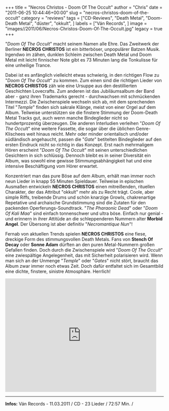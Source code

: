 +++
title = "Necros Christos - Doom Of The Occult"
author = "Chris"
date = "2011-06-25 10:44:46+00:00"
slug = "necros-christos-doom-of-the-occult"
category = "reviews"
tags = ["CD-Reviews", "Death Metal", "Doom-Death Metal", "düster", "okkult", ]
labels = ["Ván Records", ]
image = "images//2011/06/Necros-Christos-Doom-Of-The-Occult.jpg"
legacy = true
+++

"_Doom Of The Occult_" macht seinem Namen alle Ehre. Das Zweitwerk der Berliner **NECROS CHRISTOS** ist ein bitterböser, unpopulärer Batzen Musik. Irgendwo im zähen, dunklen Schleim zwischen Death Metal und Doom Metal mit leicht finnischer Note gibt es 73 Minuten lang die Tonkulisse für eine unheilige Trance.

Dabei ist es anfänglich vielleicht etwas schwierig, in den richtigen Flow zu "_Doom Of The Occult_" zu kommen. Zum einen sind die richtigen Lieder von **NECROS CHRISTOS** zäh wie eine Ursuppe aus den destillierten Geschichten Lovecrafts. Zum anderen ist das Jubiläumsalbum der Band aber - ganz ihren Trademarks gerecht - durchwachsen mit schmückenden Intermezzi. Die Zwischenspiele wechseln sich ab, mit dem sprechenden Titel "_Temple_" finden sich sakrale Klänge, meist von einer Orgel auf dem Album. Teilweise unterstützen sie die finstere Stimmung der Doom-Death Metal Tracks gut, auch wenn manche Bindeglieder nicht so hundertprozentig überzeugen.
Die anderen Interludien verleihen "_Doom Of The Occult_" eine weitere Fassette, die sogar über die üblichen Genre-Klischees weit hinaus reicht. Mehr oder minder orientalisch und/oder südländisch angehaucht, passen die "_Gate_" betitelten Bindeglieder auf den ersten Eindruck nicht so richtig in das Konzept. Erst nach mehrmaligem Hören erscheint "_Doom Of The Occult_" mit seinen unterschiedlichen Gesichtern in sich schlüssig. Dennoch bleibt es in seiner Diversität ein Album, was sowohl eine gewisse Stimmungsabhängigkeit hat und eine intensive Beschäftigung vom Hörer erwartet.

Konzentriert man das pure Böse auf dem Album, erhält man immer noch neun Lieder in knapp 55 Minuten Spieldauer. Teilweise in epischen Ausmaßen entwickeln **NECROS CHRISTOS** einen mitreißenden, rituellen Charakter, der das Attribut "okkult" mehr als zu Recht trägt. Coole, aber simple Riffs, treibende Drums und schön knarzige Growls, chakrenartige Repetative und archaische Grundstimmung sind die Zutaten für den packenden Operferungs-Soundtrack. "_The Pharaonic Dead_" oder "_Doom Of Kali Maa_" sind einfach tonnenschwer und ultra böse. Einfach nur genial - und erinnern in ihrer Attitüde an die schleppenderen Nummern alter **Morbid Angel**. Der Übersong ist aber definitiv "_Necromantique Nun_"!

Fernab von aktuellen Trends spielen **NECROS CHRISTOS** eine fiese, dreckige Form des stimmungsvollen Death Metals. Fans von **Stench Of Decay** oder **Sonne Adam** dürften an den puren Metal-Nummern großen Gefallen finden. Doch durch die Zwischenspiele wird "_Doom Of The Occult_" eine zwiespältige Angelegenheit, das mit Sicherheit polarisieren wird. Wenn man sich an der Unmenge "_Temple_" oder "_Gates_" nicht stört, braucht das Album zwar immer noch etwas Zeit. Doch dafür entfaltet sich im Gesamtbild eine dichte, finstere, sinistre Atmosphäre. Herrlich!

<iframe allowfullscreen="" frameborder="0" height="360" src="http://www.youtube.com/embed/Y5jJ-ZKVhs8" width="480"></iframe>





---
**Infos:**
Ván Records - 11.03.2011 / 
CD - 23 Lieder / 72:57 Min. / 
